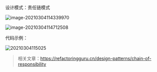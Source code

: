 

设计模式：责任链模式



![image-20210304114339970](https://github.com/wuwenyishi/pages/raw/gh-pages/image/others/20210304114341.png)



![image-20210304114712508](https://github.com/wuwenyishi/pages/raw/gh-pages/image/others/20210304114713.png)



代码示例：



![20210304115025](https://github.com/wuwenyishi/pages/raw/gh-pages/image/others/20210304115041.png)



> 相关文章：https://refactoringguru.cn/design-patterns/chain-of-responsibility



#### 